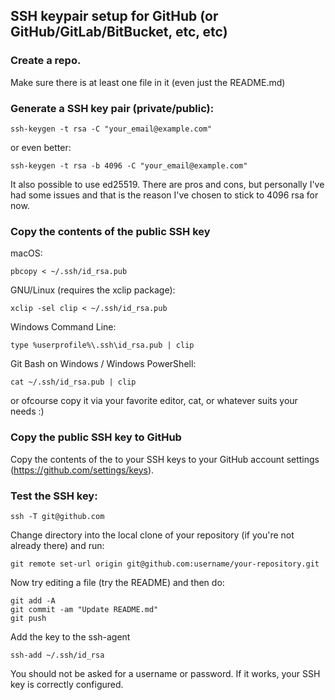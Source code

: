 ## SSH keypair setup for GitHub (or GitHub/GitLab/BitBucket, etc, etc)


### Create a repo.
Make sure there is at least one file in it (even just the README.md)


### Generate a SSH key pair (private/public):
```
ssh-keygen -t rsa -C "your_email@example.com"
```

or even better:
```
ssh-keygen -t rsa -b 4096 -C "your_email@example.com"
```

It also possible to use ed25519. There are pros and cons, but personally I've had some issues and that is the reason I've chosen to stick to 4096 rsa for now.

### Copy the contents of the public SSH key

macOS:
```
pbcopy < ~/.ssh/id_rsa.pub
```
GNU/Linux (requires the xclip package):
```
xclip -sel clip < ~/.ssh/id_rsa.pub
```
Windows Command Line:
```
type %userprofile%\.ssh\id_rsa.pub | clip
```
Git Bash on Windows / Windows PowerShell:
```
cat ~/.ssh/id_rsa.pub | clip
```

or ofcourse copy it via your favorite editor, cat, or whatever suits your needs :)


### Copy the public SSH key to GitHub
Copy the contents of the to your SSH keys to your GitHub account settings (https://github.com/settings/keys).


### Test the SSH key:
```
ssh -T git@github.com
```

Change directory into the local clone of your repository (if you're not already there) and run:
```
git remote set-url origin git@github.com:username/your-repository.git
```

Now try editing a file (try the README) and then do:
```
git add -A
git commit -am "Update README.md"
git push
```

Add the key to the ssh-agent
```
ssh-add ~/.ssh/id_rsa
```

You should not be asked for a username or password. If it works, your SSH key is correctly configured.


